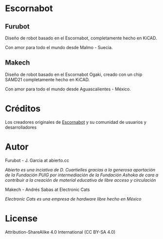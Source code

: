 # Escornabot


## Furubot

Diseño de robot basado en el Escornabot, completamente hecho en KiCAD. 

Con amor para todo el mundo desde Malmo - Suecia.

## Makech
Diseño de robot basado en el Escornabot Ogaki, creado con un chip SAMD21 completamente hecho en KiCAD. 

Con amor para todo el mundo desde Aguascalientes - México.


# Créditos

Los creadores originales de [Escornabot](www.escornabot.com) y su comunidad de usuarios y desarrolladores 

# Autor

Furubot - J. Garcia at abierto.cc

_Abierto es una inciativa de D. Cuartielles gracias a la generosa aportación de la Fundación PUIG por intermediación de la Fundación Ashoka de cara a contribuir a la creación de material educativo de libre acceso y circulación_

Makech - Andrés Sabas at Electronic Cats

_Electronic Cats es una empresa de hardware libre hecho en México_

# License

Attribution-ShareAlike 4.0 International (CC BY-SA 4.0)


